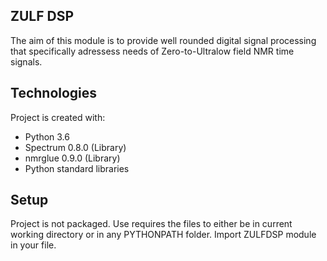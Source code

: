 ## ZULF DSP
The aim of this module is to provide well rounded digital signal processing that specifically adressess needs of Zero-to-Ultralow field NMR time signals.
	
## Technologies
Project is created with:
* Python 3.6
* Spectrum 0.8.0 (Library)
* nmrglue 0.9.0 (Library)
* Python standard libraries
	
## Setup
Project is not packaged. Use requires the files to either be in current working directory or in any PYTHONPATH folder. Import ZULFDSP module in your file.
